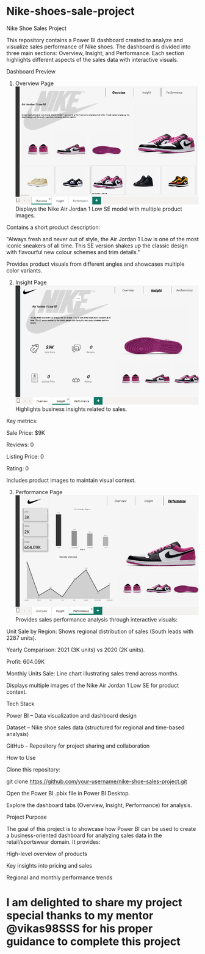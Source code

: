 # Nike-shoes-sale-project
Nike Shoe Sales Project

This repository contains a Power BI dashboard created to analyze and visualize sales performance of Nike shoes.
The dashboard is divided into three main sections: Overview, Insight, and Performance. Each section highlights different aspects of the sales data with interactive visuals.

Dashboard Preview
1. Overview Page
![Overview Page](https://github.com/shahidk1999/Nike-Shoe-Sales-Project/blob/main/Screenshot%202025-09-13%20155426.png)
Displays the Nike Air Jordan 1 Low SE model with multiple product images.

Contains a short product description:

"Always fresh and never out of style, the Air Jordan 1 Low is one of the most iconic sneakers of all time. This SE version shakes up the classic design with flavourful new colour schemes and trim details."

Provides product visuals from different angles and showcases multiple color variants.

2. Insight Page
![Insight Page](https://github.com/shahidk1999/Nike-Shoe-Sales-Project/blob/main/Screenshot%202025-09-13%20155540.png)
Highlights business insights related to sales.

Key metrics:

Sale Price: $9K

Reviews: 0

Listing Price: 0

Rating: 0

Includes product images to maintain visual context.

3. Performance Page
![Performance Page](https://github.com/shahidk1999/Nike-Shoe-Sales-Project/blob/main/Screenshot%202025-09-13%20155622.png)
Provides sales performance analysis through interactive visuals:

Unit Sale by Region: Shows regional distribution of sales (South leads with 2287 units).

Yearly Comparison: 2021 (3K units) vs 2020 (2K units).

Profit: 604.09K

Monthly Units Sale: Line chart illustrating sales trend across months.

Displays multiple images of the Nike Air Jordan 1 Low SE for product context.

Tech Stack

Power BI – Data visualization and dashboard design

Dataset – Nike shoe sales data (structured for regional and time-based analysis)

GitHub – Repository for project sharing and collaboration

How to Use

Clone this repository:

git clone https://github.com/your-username/nike-shoe-sales-project.git


Open the Power BI .pbix file in Power BI Desktop.

Explore the dashboard tabs (Overview, Insight, Performance) for analysis.

Project Purpose

The goal of this project is to showcase how Power BI can be used to create a business-oriented dashboard for analyzing sales data in the retail/sportswear domain. It provides:

High-level overview of products

Key insights into pricing and sales

Regional and monthly performance trends
# I am delighted to share my project special thanks to my mentor @vikas98SSS for his proper guidance to complete this project
